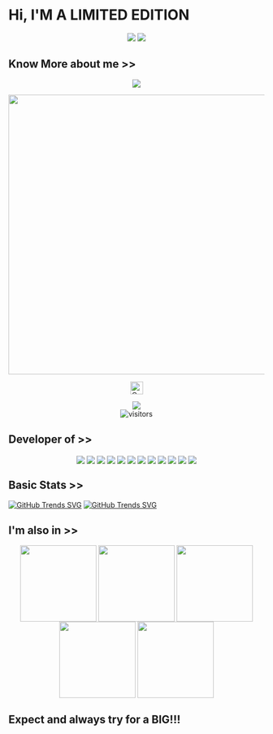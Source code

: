 # Hi, I'M A LIMITED EDITION

<p align="center">
<img src="https://raw.githubusercontent.com/RDXLR/RDXLR/main/IMG/rdxlr_logo_gif.gif">
<img src="https://raw.githubusercontent.com/RDXLR/RDXLR/main/IMG/keyboard.gif">
</p>

## Know More about me >>

<p align="center">
<img src="https://github-readme-stats.vercel.app/api?username=RDXLR&show_icons=true&theme=radical">
</p>

<p align="center">
<a href="https://github.com/rdxlr"><img width=550 src="https://github-profile-trophy.vercel.app/?username=rdxlr&theme=dracula&no-frame=true&title=Followers,Stars,Commit,Repository,Issues"/></a>
</p>

<p align="center">
<a href="https://github.com/rdxlr"><img height="25" title="Counter" src="https://komarev.com/ghpvc/?username=rdxlr&color=blueviolet&style=flat-square"></a>
</p>

<p align="center">
<a href="https://hits.seeyoufarm.com"><img src="https://hits.seeyoufarm.com/api/count/incr/badge.svg?url=https%3A%2F%2Fgithub.com%2FRDXLR&count_bg=%2379C83D&title_bg=%23555555&icon=&icon_color=%23E7E7E7&title=hits&edge_flat=true"/></a>
<br>
<img align="center" alt="visitors" src="https://visitor-badge.glitch.me/badge?page_id=RDXLR-admin&style=flat-square" />
</p>

## Developer of >>

<p align="center">
<a href="https://github.com/RDXLR/NPhisher" ><img align="center" src="https://github-readme-stats.vercel.app/api/pin/?username=RDXLR&repo=NPhisher&theme=radical"></a>
<a href="https://github.com/RDXLR/LPhisher" ><img align="center" src="https://github-readme-stats.vercel.app/api/pin/?username=RDXLR&repo=LPhisher&theme=radical"></a>
<a href="https://github.com/RDXLR/Tunneler" ><img align="center" src="https://github-readme-stats.vercel.app/api/pin/?username=RDXLR&repo=Tunneler&theme=radical"></a>
<a href="https://github.com/RDXLR/Metasploit-Termux" ><img align="center" src="https://github-readme-stats.vercel.app/api/pin/?username=RDXLR&repo=Metasploit-Termux&theme=radical"></a>
<a href="https://github.com/RDXLR/Nethunter-Termux" ><img align="center" src="https://github-readme-stats.vercel.app/api/pin/?username=RDXLR&repo=Nethunter-Termux&theme=radical"></a>
<a href="https://github.com/RDXLR/Webgoat-Termux" ><img align="center" src="https://github-readme-stats.vercel.app/api/pin/?username=RDXLR&repo=Webgoat-Termux&theme=radical"></a>
<a href="https://github.com/RDXLR/Ubuntu-Termux" ><img align="center" src="https://github-readme-stats.vercel.app/api/pin/?username=RDXLR&repo=Ubuntu-Termux&theme=radical"></a>
<a href="https://github.com/RDXLR/fl00d-wifi" ><img align="center" src="https://github-readme-stats.vercel.app/api/pin/?username=RDXLR&repo=fl00d-wifi&theme=radical"></a>
<a href="https://github.com/RDXLR/Forward-SMS" ><img align="center" src="https://github-readme-stats.vercel.app/api/pin/?username=RDXLR&repo=Forward-SMS&theme=radical"></a>
<a href="https://github.com/RDXLR/Mailogger" ><img align="center" src="https://github-readme-stats.vercel.app/api/pin/?username=RDXLR&repo=Mailogger&theme=radical"></a>
<a href="https://github.com/RDXLR/plit" ><img align="center" src="https://github-readme-stats.vercel.app/api/pin/?username=RDXLR&repo=PLIT&theme=radical"></a>
<a href="https://github.com/RDXLR/MSF-payload-autostart" ><img align="center" src="https://github-readme-stats.vercel.app/api/pin/?username=RDXLR&repo=MSF-payload-autostart&theme=radical"></a>
</p>
 
## Basic Stats >>
[![GitHub Trends SVG](https://api.githubtrends.io/user/svg/RDXLR/langs?time_range=one_year&theme=synthwaves)](https://githubtrends.io)
[![GitHub Trends SVG](https://api.githubtrends.io/user/svg/RDXLR/repos?time_range=one_year&theme=synthwaves)](https://githubtrends.io)

## I'm also in >>
<p align="center">
<a href="https://github.com/RDXLR" ><img align="center" src="https://raw.githubusercontent.com/RDXLR/rdxlr.github.io/main/socialmedia/pics/github.png" width="150"></a>
<a href="https://gitlab.com/RDXLR" ><img align="center" src="https://raw.githubusercontent.com/RDXLR/rdxlr.github.io/main/socialmedia/pics/gitlab.png" width="150"></a>
<a href="https://instagram.com/rdxlr0/" ><img align="center" src="https://raw.githubusercontent.com/RDXLR/rdxlr.github.io/main/socialmedia/pics/instagram.png" width="150"></a>
<a href="#" ><img align="center" src="https://raw.githubusercontent.com/RDXLR/rdxlr.github.io/main/socialmedia/pics/facebook.png"  width="150"></a>
<a href="#" ><img align="center" src="https://raw.githubusercontent.com/RDXLR/rdxlr.github.io/main/socialmedia/pics/twitter.png"  width="150"></a>
</p>

## Expect and always try for a BIG!!!
